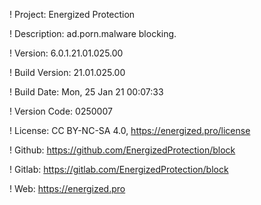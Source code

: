 ! Project: Energized Protection

! Description: ad.porn.malware blocking.

! Version: 6.0.1.21.01.025.00

! Build Version: 21.01.025.00

! Build Date: Mon, 25 Jan 21 00:07:33

! Version Code: 0250007

! License: CC BY-NC-SA 4.0, https://energized.pro/license

! Github: https://github.com/EnergizedProtection/block

! Gitlab: https://gitlab.com/EnergizedProtection/block


! Web: https://energized.pro

